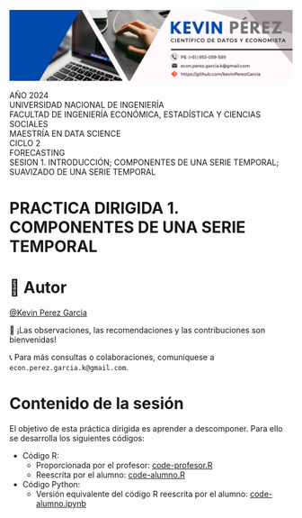 ![logo](https://github.com/kevinPerezGarcia/kevinPerezGarcia/blob/main/logo.png)

<p>
AÑO 2024 <br>
UNIVERSIDAD NACIONAL DE INGENIERÍA <br>
FACULTAD DE INGENIERÍA ECONÓMICA, ESTADÍSTICA Y CIENCIAS SOCIALES <br>
MAESTRÍA EN DATA SCIENCE <br>
CICLO 2 <br>
FORECASTING <br>
SESION 1. INTRODUCCIÓN; COMPONENTES DE UNA SERIE TEMPORAL; SUAVIZADO DE UNA SERIE TEMPORAL
</p>

<h1>PRACTICA DIRIGIDA 1. COMPONENTES DE UNA SERIE TEMPORAL</h1>

# 👥 Autor

[@Kevin Perez Garcia](https://www.linkedin.com/in/kevinperezgarcia)

🤝 ¡Las observaciones, las recomendaciones y las contribuciones son bienvenidas!

📞 Para más consultas o colaboraciones, comuníquese a `econ.perez.garcia.k@gmail.com`.

# Contenido de la sesión

El objetivo de esta práctica dirigida es aprender a descomponer. Para ello se desarrolla los siguientes códigos:

* Código R:
  * Proporcionada por el profesor: [code-profesor.R](/sesion1/pd1/notebooks/code-profesor.R)
  * Reescrita por el alumno: [code-alumno.R](/sesion1/pd1/notebooks/code-alumno.R)
* Código Python:
  * Versión equivalente del código R reescrita por el alumno: [code-alumno.ipynb](/sesion1/pd1/notebooks/code-alumno.ipynb)